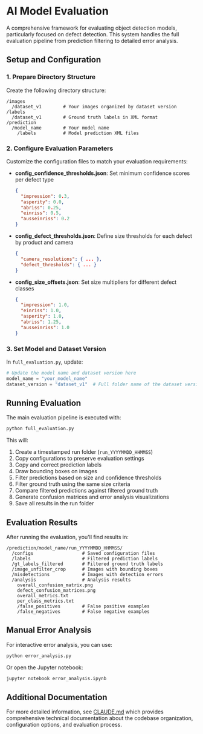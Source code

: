 # AI Model Evaluation

A comprehensive framework for evaluating object detection models, particularly focused on defect detection. This system handles the full evaluation pipeline from prediction filtering to detailed error analysis.

## Setup and Configuration

### 1. Prepare Directory Structure

Create the following directory structure:
```
/images
  /dataset_v1        # Your images organized by dataset version
/labels
  /dataset_v1        # Ground truth labels in XML format
/prediction
  /model_name        # Your model name
    /labels          # Model prediction XML files
```

### 2. Configure Evaluation Parameters

Customize the configuration files to match your evaluation requirements:

- **config_confidence_thresholds.json**: Set minimum confidence scores per defect type
  ```json
  {
    "impression": 0.3,
    "asperity": 0.0,
    "abriss": 0.25,
    "einriss": 0.5, 
    "ausseinriss": 0.2
  }
  ```

- **config_defect_thresholds.json**: Define size thresholds for each defect by product and camera
  ```json
  {
    "camera_resolutions": { ... },
    "defect_thresholds": { ... }
  }
  ```

- **config_size_offsets.json**: Set size multipliers for different defect classes
  ```json
  {
    "impression": 1.0,
    "einriss": 1.0,
    "asperity": 1.0,
    "abriss": 1.25,
    "ausseinriss": 1.0
  }
  ```

### 3. Set Model and Dataset Version

In `full_evaluation.py`, update:

```python
# Update the model name and dataset version here
model_name = "your_model_name"
dataset_version = "dataset_v1"  # Full folder name of the dataset version
```

## Running Evaluation

The main evaluation pipeline is executed with:

```bash
python full_evaluation.py
```

This will:
1. Create a timestamped run folder (`run_YYYYMMDD_HHMMSS`)
2. Copy configurations to preserve evaluation settings
3. Copy and correct prediction labels
4. Draw bounding boxes on images
5. Filter predictions based on size and confidence thresholds
6. Filter ground truth using the same size criteria
7. Compare filtered predictions against filtered ground truth
8. Generate confusion matrices and error analysis visualizations
9. Save all results in the run folder

## Evaluation Results

After running the evaluation, you'll find results in:
```
/prediction/model_name/run_YYYYMMDD_HHMMSS/
  /configs                  # Saved configuration files
  /labels                   # Filtered prediction labels
  /gt_labels_filtered       # Filtered ground truth labels
  /image_unfilter_crop      # Images with bounding boxes
  /misdetections            # Images with detection errors
  /analysis                 # Analysis results
    overall_confusion_matrix.png
    defect_confusion_matrices.png
    overall_metrics.txt
    per_class_metrics.txt
    /false_positives        # False positive examples
    /false_negatives        # False negative examples
```

## Manual Error Analysis

For interactive error analysis, you can use:

```bash
python error_analysis.py
```

Or open the Jupyter notebook:
```bash
jupyter notebook error_analysis.ipynb
```

## Additional Documentation

For more detailed information, see [CLAUDE.md](CLAUDE.md) which provides comprehensive technical documentation about the codebase organization, configuration options, and evaluation process.
